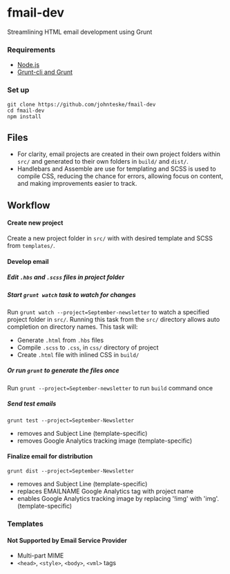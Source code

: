 # fmail-dev
Streamlining HTML email development using Grunt

### Requirements
* [Node.js](https://nodejs.org/)
* [Grunt-cli and Grunt](http://gruntjs.com/)

### Set up
```
git clone https://github.com/johnteske/fmail-dev
cd fmail-dev
npm install
```

## Files
* For clarity, email projects are created in their own project folders within `src/` and generated to their own folders in `build/` and `dist/`.
* Handlebars and Assemble are use for templating and SCSS is used to compile CSS, reducing the chance for errors, allowing focus on content, and making improvements easier to track.

## Workflow

#### Create new project
Create a new project folder in `src/` with with desired template and SCSS from `templates/`.

<!--
`grunt new` (assembles all templates into `src` directory)

`grunt new --project=September-newsletter --date=150901 --template=`
* creates project folder and JSON data file
* generates working HTML document from template
-->
#### Develop email
##### Edit `.hbs` and `.scss` files in project folder

##### Start `grunt watch` task to watch for changes
Run `grunt watch --project=September-newsletter` to watch a specified project folder in `src/`. Running this task from the `src/` directory allows auto completion on directory names. This task will:
* Generate `.html` from `.hbs` files
* Compile `.scss` to `.css`, in `css/` directory of project
* Create `.html` file with inlined CSS in `build/`

##### Or run `grunt` to generate the files once
Run `grunt --project=September-newsletter` to run `build` command once


##### Send test emails
`grunt test --project=September-Newsletter`
* removes <head> and Subject Line (template-specific)
* removes Google Analytics tracking image (template-specific)

#### Finalize email for distribution
`grunt dist --project=September-Newsletter`
* removes <head> and Subject Line (template-specific)
* replaces EMAILNAME Google Analytics tag with project name
* enables Google Analytics tracking image by replacing '!img' with 'img'. (template-specific)

<!--
#### Archive assets to `archive` directory
`grunt archive --project=September-Newsletter`
-->

### Templates
#### Not Supported by Email Service Provider

* Multi-part MIME
* `<head>`, `<style>`, `<body>`, `<vml>` tags
